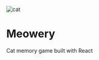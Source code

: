 ![cat](https://media.giphy.com/media/BTWVWzYoNyYzm/giphy.gif) 


# Meowery
Cat memory game built with React
